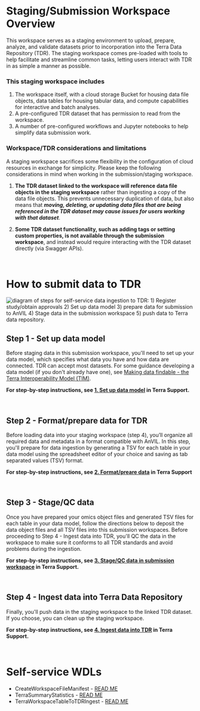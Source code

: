 # Staging/Submission Workspace Overview
This workspace serves as a staging environment to upload, prepare, analyze, and validate datasets prior to incorporation into the Terra Data Repository (TDR). The staging workspace comes pre-loaded with tools to help facilitate and streamline common tasks, letting users interact with TDR in as simple a manner as possible.

### This staging workspace includes
1.  The workspace itself, with a cloud storage Bucket for housing data file objects, data tables for housing tabular data, and compute capabilities for interactive and batch analyses.
2.  A pre-configured TDR dataset that has permission to read from the workspace.
3.  A number of pre-configured workflows and Jupyter notebooks to help simplify data submission work.

### Workspace/TDR considerations and limitations
A staging workspace sacrifices some flexibility in the configuration of cloud resources in exchange for simplicity. Please keep the following considerations in mind when working in the submission/staging workspace.
1. **The TDR dataset linked to the workspace will reference data file objects in the staging workspace** rather than ingesting a copy of the data file objects. This prevents unnecessary duplication of data, but also means that __*moving, deleting, or updating data files that are being referenced in the TDR dataset may cause issues for users working with that dataset*__.

2. **Some TDR dataset functionality, such as adding tags or setting custom properties, is not available through the submission workspace**, and instead would require interacting with the TDR dataset directly (via Swagger APIs).

<br>

# How to submit data to TDR

<img src="https://storage.googleapis.com/terra-featured-workspaces/TDR/Self-serve-TDR-data-ingest-flow2.png" alt="diagram of steps for self-service data ingestion to TDR: 1) Register study/obtain approvals 2) Set up data model 3) prepare data for submission to AnVIL 4) Stage data in the submission workspace 5) push data to Terra data repository.">

<br>

## Step 1 - Set up data model    

Before staging data in this submission workspace, you'll need to set up your data model, which specifies what data you have and how data are connected. TDR can accept most datasets. For some guidance developing a data model (if you don't already have one), see <a href="https://support.terra.bio/hc/en-us/articles/360055895111-Making-data-findable-the-Terra-Interoperability-Model-TIM" target="blank">Making data findable - the Terra Interoperability Model (TIM)</a>.       

**For step-by-step instructions, see <a href="https://support.terra.bio/hc/en-us/articles/37538383710235" target="blank">1. Set up data model</a> in Terra Support.**     

<br>

## Step 2 - Format/prepare data for TDR
Before loading data into your staging workspace (step 4), you’ll organize all required data and metadata in a format compatible with AnVIL. In this step, you'll prepare for data ingestion by generating a TSV for each table in your data model using the spreadsheet editor of your choice and saving as tab separated values (TSV) format.
      
**For step-by-step instructions, see <a href="https://support.terra.bio/hc/en-us/articles/37538583166875" target="blank">2. Format/preare data</a> in Terra Support**     

<br>

## Step 3 - Stage/QC data
Once you have prepared your omics object files and generated TSV files for each table in your data model, follow the directions below to deposit the data object files and all TSV files into this submission workspaces. Before proceeding to Step 4 - Ingest data into TDR, you'll QC the data in the workspace to make sure it conforms to all TDR standards and avoid problems during the ingestion.
      
**For step-by-step instructions, see <a href="https://support.terra.bio/hc/en-us/articles/37539663125659" target="blank">3. Stage/QC data in submission workspace</a> in Terra Support.**     

<br>

## Step 4 - Ingest data into Terra Data Repository
Finally, you'll push data in the staging workspace to the linked TDR dataset. If you choose, you can clean up the staging workspace.
     
**For step-by-step instructions, see <a href="https://support.terra.bio/hc/en-us/articles/37540115125915" target="blank">4. Ingest data into TDR</a> in Terra Support.**

<br>

# Self-service WDLs
- CreateWorkspaceFileManifest - <a href="https://dockstore.org/workflows/github.com/broadinstitute/ops-terra-utils/CreateWorkspaceFileManifest" target="blank">READ ME</a>
- TerraSummaryStatistics - <a href="https://dockstore.org/workflows/github.com/broadinstitute/ops-terra-utils/TerraSummaryStatistics" target="blank">READ ME</a>
- TerraWorkspaceTableToTDRIngest - <a href="https://dockstore.org/workflows/github.com/broadinstitute/ops-terra-utils/TerraWorkspaceTableToTDRIngest" target="blank">READ ME</a>
